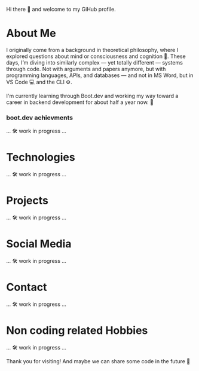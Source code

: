 Hi there 👋 and welcome to my GiHub profile.

# About Me
I originally come from a background in theoretical philosophy, where I explored questions about mind or consciousness and cognition 🧠.
These days, I’m diving into similarly complex — yet totally different — systems through code. Not with arguments and papers anymore, but with programming languages, APIs, and databases — and not in MS Word, but in VS Code 💻 and the CLI ⚙️.

I'm currently learning through Boot.dev and working my way toward a career in backend development for about half a year now. 🚀

### boot.dev achievments

... 🛠️ work in progress ...

# Technologies

... 🛠️ work in progress ...

# Projects

... 🛠️ work in progress ...

# Social Media

... 🛠️ work in progress ...

# Contact

... 🛠️ work in progress ...

# Non coding related Hobbies

... 🛠️ work in progress ...

Thank you for visiting! And maybe we can share some code in the future 🧪

<!--
**estreg/estreg** is a ✨ _special_ ✨ repository because its `README.md` (this file) appears on your GitHub profile.

# About Me

# Projects

# Social Media


Here are some ideas to get you started:

- 🔭 I’m currently working on ...
- 🌱 I’m currently learning ...
- 👯 I’m looking to collaborate on ...
- 🤔 I’m looking for help with ...
- 💬 Ask me about ...
- 📫 How to reach me: ...
- 😄 Pronouns: ...
- ⚡ Fun fact: ...
-->
